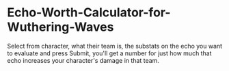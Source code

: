 # Echo-Worth-Calculator-for-Wuthering-Waves
Select from character, what their team is, the substats on the echo you want to evaluate and press Submit, you'll get a number for just how much that echo increases your character's damage in that team.
